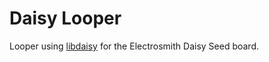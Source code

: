 # Daisy Looper

Looper using [libdaisy](https://github.com/mtthw-meyer/libdaisy-rust) for the Electrosmith Daisy Seed board.